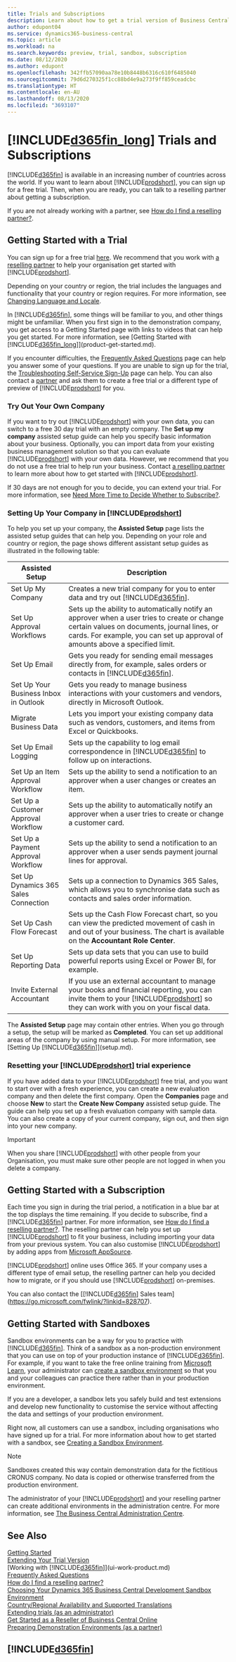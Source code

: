 ```yaml
---
title: Trials and Subscriptions
description: Learn about how to get a trial version of Business Central, how to work with sandbox environments, and how to sign up for a subscription.
author: edupont04
ms.service: dynamics365-business-central
ms.topic: article
ms.workload: na
ms.search.keywords: preview, trial, sandbox, subscription
ms.date: 08/12/2020
ms.author: edupont
ms.openlocfilehash: 342ffb57090aa78e10b8448b6316c610f6485040
ms.sourcegitcommit: 79d6d270325f1cc88bd4e9a273f9ff859ceadcbc
ms.translationtype: HT
ms.contentlocale: en-AU
ms.lasthandoff: 08/13/2020
ms.locfileid: "3693107"
---
```

# <a name="d365fin_long-trials-and-subscriptions"></a>[!INCLUDE[d365fin_long](includes/d365fin_long_md.md)] Trials and Subscriptions

[!INCLUDE[d365fin](includes/d365fin_md.md)] is available in an increasing number of countries across the world. If you want to learn about [!INCLUDE[prodshort](includes/prodshort.md)], you can sign up for a free trial. Then, when you are ready, you can talk to a reselling partner about getting a subscription.  

If you are not already working with a partner, see [How do I find a reselling partner?](across-faq.md#findpartner).  

## <a name="getting-started-with-a-trial"></a>Getting Started with a Trial

You can sign up for a free trial [here](https://go.microsoft.com/fwlink/?linkid=847861). We recommend that you work with [a reselling partner](across-faq.md#findpartner) to help your organisation get started with [!INCLUDE[prodshort](includes/prodshort.md)].  

Depending on your country or region, the trial includes the languages and functionality that your country or region requires. For more information, see [Changing Language and Locale](about-locale-language.md).  

In [!INCLUDE[d365fin](includes/d365fin_md.md)], some things will be familiar to you, and other things might be unfamiliar. When you first sign in to the demonstration company, you get access to a Getting Started page with links to videos that can help you get started. For more information, see [Getting Started with [!INCLUDE[d365fin_long](includes/d365fin_long_md.md)]](product-get-started.md).  

If you encounter difficulties, the [Frequently Asked Questions](across-faq.md) page can help you answer some of your questions. If you are unable to sign up for the trial, the [Troubleshooting Self-Service Sign-Up](ui-troubleshoot-self-signup.md) page can help. You can also contact a [partner](across-faq.md#findpartner) and ask them to create a free trial or a different type of preview of [!INCLUDE[prodshort](includes/prodshort.md)] for you.  

### <a name="try-out-your-own-company"></a>Try Out Your Own Company

If you want to try out [!INCLUDE[prodshort](includes/prodshort.md)] with your own data, you can switch to a free 30 day trial with an empty company. The **Set up my company** assisted setup guide can help you specify basic information about your business. Optionally, you can import data from your existing business management solution so that you can evaluate [!INCLUDE[prodshort](includes/prodshort.md)] with your own data. However, we recommend that you do not use a free trial to help run your business. Contact [a reselling partner](across-faq.md#findpartner) to learn more about how to get started with [!INCLUDE[prodshort](includes/prodshort.md)].  

If 30 days are not enough for you to decide, you can extend your trial. For more information, see [Need More Time to Decide Whether to Subscribe?](admin-extend-trial.md).  

### <a name="setting-up-your-company-in-prodshort"></a>Setting Up Your Company in [!INCLUDE[prodshort](includes/prodshort.md)]

To help you set up your company, the **Assisted Setup** page lists the assisted setup guides that can help you. Depending on your role and country or region, the page shows different assistant setup guides as illustrated in the following table:

| Assisted Setup | Description |
| -------------- | ----------- |
| Set Up My Company |Creates a new trial company for you to enter data and try out [!INCLUDE[d365fin](includes/d365fin_md.md)]. |
| Set Up Approval Workflows |Sets up the ability to automatically notify an approver when a user tries to create or change certain values on documents, journal lines, or cards. For example, you can set up approval of amounts above a specified limit. |
| Set Up Email |Gets you ready for sending email messages directly from, for example, sales orders or contacts in [!INCLUDE[d365fin](includes/d365fin_md.md)]. |
| Set Up Your Business Inbox in Outlook |Gets you ready to manage business interactions with your customers and vendors, directly in Microsoft Outlook. |
| Migrate Business Data |Lets you import your existing company data such as vendors, customers, and items from Excel or Quickbooks. |
| Set Up Email Logging |Sets up the capability to log email correspondence in [!INCLUDE[d365fin](includes/d365fin_md.md)] to follow up on interactions. |
| Set Up an Item Approval Workflow |Sets up the ability to send a notification to an approver when a user changes or creates an item. |
| Set Up a Customer Approval Workflow |Sets up the ability to automatically notify an approver when a user tries to create or change a customer card. |
| Set Up a Payment Approval Workflow |Sets up the ability to send a notification to an approver when a user sends payment journal lines for approval. |
| Set Up Dynamics 365 Sales Connection |Sets up a connection to Dynamics 365 Sales, which allows you to synchronise data such as contacts and sales order information. |
| Set Up Cash Flow Forecast |Sets up the Cash Flow Forecast chart, so you can view the predicted movement of cash in and out of your business. The chart is available on the **Accountant Role Center**. |
| Set Up Reporting Data|Sets up data sets that you can use to build powerful reports using Excel or Power BI, for example. |
| Invite External Accountant |If you use an external accountant to manage your books and financial reporting, you can invite them to your [!INCLUDE[prodshort](includes/prodshort.md)] so they can work with you on your fiscal data. |

The **Assisted Setup** page may contain other entries. When you go through a setup, the setup will be marked as **Completed**. You can set up additional areas of the company by using manual setup. For more information, see [Setting Up [!INCLUDE[d365fin](includes/d365fin_md.md)]](setup.md).  

### <a name="resetting-your-prodshort-trial-experience"></a>Resetting your [!INCLUDE[prodshort](includes/prodshort.md)] trial experience

If you have added data to your [!INCLUDE[prodshort](includes/prodshort.md)] free trial, and you want to start over with a fresh experience, you can create a new evaluation company and then delete the first company. Open the **Companies** page and choose **New** to start the **Create New Company** assisted setup guide. The guide can help you set up a fresh evaluation company with sample data. You can also create a copy of your current company, sign out, and then sign into your new company.  

> [!IMPORTANT]
> When you share [!INCLUDE[prodshort](includes/prodshort.md)] with other people from your Organisation, you must make sure other people are not logged in when you delete a company.  

## <a name="getting-started-with-a-subscription"></a>Getting Started with a Subscription

Each time you sign in during the trial period, a notification in a blue bar at the top displays the time remaining. If you decide to subscribe, find a [!INCLUDE[d365fin](includes/d365fin_md.md)] partner. For more information, see [How do I find a reselling partner?](across-faq.md#findpartner). The reselling partner can help you set up [!INCLUDE[prodshort](includes/prodshort.md)] to fit your business, including importing your data from your previous system. You can also customise [!INCLUDE[prodshort](includes/prodshort.md)] by adding apps from [Microsoft AppSource](https://go.microsoft.com/fwlink/?linkid=2081646).  

[!INCLUDE[prodshort](includes/prodshort.md)] online uses Office 365. If your company uses a different type of email setup, the reselling partner can help you decided how to migrate, or if you should use [!INCLUDE[prodshort](includes/prodshort.md)] on-premises.  

You can also contact the [[!INCLUDE[d365fin](includes/d365fin_md.md)] Sales team](https://go.microsoft.com/fwlink/?linkid=828707).  

## <a name="getting-started-with-sandboxes"></a>Getting Started with Sandboxes

Sandbox environments can be a way for you to practice with [!INCLUDE[d365fin](includes/d365fin_md.md)]. Think of a sandbox as a non-production environment that you can use on top of your production instance of [!INCLUDE[d365fin](includes/d365fin_md.md)]. For example, if you want to take the free online training from [Microsoft Learn](/learn/browse/?products=dynamics-business-central), your administrator can [create a sandbox environment](/dynamics365/business-central/dev-itpro/administration/tenant-admin-center-environments#create-a-sandbox-environment) so that you and your colleagues can practice there rather than in your production environment.  

If you are a developer, a sandbox lets you safely build and test extensions and develop new functionality to customise the service without affecting the data and settings of your production environment.  

Right now, all customers can use a sandbox, including organisations who have signed up for a trial. For more information about how to get started with a sandbox, see [Creating a Sandbox Environment](across-how-create-sandbox-environment.md).  

> [!NOTE]
> Sandboxes created this way contain demonstration data for the fictitious CRONUS company. No data is copied or otherwise transferred from the production environment.  

The administrator of your [!INCLUDE[prodshort](includes/prodshort.md)] and your reselling partner can create additional environments in the administration centre. For more information, see [The Business Central Administration Centre](/dynamics365/business-central/dev-itpro/administration/tenant-admin-center).  

## <a name="see-also"></a>See Also

[Getting Started](product-get-started.md)  
[Extending Your Trial Version](admin-extend-trial.md)  
[Working with [!INCLUDE[d365fin](includes/d365fin_md.md)]](ui-work-product.md)  
[Frequently Asked Questions](across-faq.md)  
[How do I find a reselling partner?](across-faq.md#findpartner)  
[Choosing Your Dynamics 365 Business Central Development Sandbox Environment](/dynamics365/business-central/dev-itpro/developer/devenv-sandbox-overview?toc=/dynamics365/business-central/toc.json)  
[Country/Regional Availability and Supported Translations](/dynamics365/business-central/dev-itpro/compliance/apptest-countries-and-translations?toc=/dynamics365/business-central/toc.json)  
[Extending trials (as an administrator)](/dynamics365/business-central/dev-itpro/administration/tenant-administration#extending-trials)  
[Get Started as a Reseller of Business Central Online](/dynamics365/business-central/dev-itpro/administration/get-started-online)  
[Preparing Demonstration Environments (as a partner)](/dynamics365/business-central/dev-itpro/administration/demo-environment)  

## [!INCLUDE[d365fin](includes/free_trial_md.md)]  
